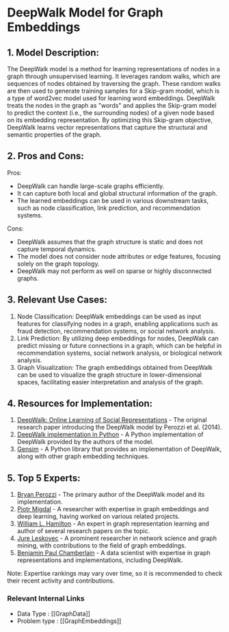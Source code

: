 # DeepWalk Model for Graph Embeddings

## 1. Model Description:
The DeepWalk model is a method for learning representations of nodes in a graph through unsupervised learning. It leverages random walks, which are sequences of nodes obtained by traversing the graph. These random walks are then used to generate training samples for a Skip-gram model, which is a type of word2vec model used for learning word embeddings. DeepWalk treats the nodes in the graph as "words" and applies the Skip-gram model to predict the context (i.e., the surrounding nodes) of a given node based on its embedding representation. By optimizing this Skip-gram objective, DeepWalk learns vector representations that capture the structural and semantic properties of the graph.

## 2. Pros and Cons:
Pros:
- DeepWalk can handle large-scale graphs efficiently.
- It can capture both local and global structural information of the graph.
- The learned embeddings can be used in various downstream tasks, such as node classification, link prediction, and recommendation systems.

Cons:
- DeepWalk assumes that the graph structure is static and does not capture temporal dynamics.
- The model does not consider node attributes or edge features, focusing solely on the graph topology.
- DeepWalk may not perform as well on sparse or highly disconnected graphs.

## 3. Relevant Use Cases:
1. Node Classification: DeepWalk embeddings can be used as input features for classifying nodes in a graph, enabling applications such as fraud detection, recommendation systems, or social network analysis.
2. Link Prediction: By utilizing deep embeddings for nodes, DeepWalk can predict missing or future connections in a graph, which can be helpful in recommendation systems, social network analysis, or biological network analysis.
3. Graph Visualization: The graph embeddings obtained from DeepWalk can be used to visualize the graph structure in lower-dimensional spaces, facilitating easier interpretation and analysis of the graph.

## 4. Resources for Implementation:
1. [DeepWalk: Online Learning of Social Representations](https://arxiv.org/abs/1403.6652) - The original research paper introducing the DeepWalk model by Perozzi et al. (2014).
2. [DeepWalk implementation in Python](https://github.com/phanein/deepwalk) - A Python implementation of DeepWalk provided by the authors of the model.
3. [Gensim](https://radimrehurek.com/gensim/index.html) - A Python library that provides an implementation of DeepWalk, along with other graph embedding techniques.

## 5. Top 5 Experts:
1. [Bryan Perozzi](https://github.com/bperozzi) - The primary author of the DeepWalk model and its implementation.
2. [Piotr Migdal](https://github.com/pmigdal) - A researcher with expertise in graph embeddings and deep learning, having worked on various related projects.
3. [William L. Hamilton](https://github.com/williamleif) - An expert in graph representation learning and author of several research papers on the topic.
4. [Jure Leskovec](https://github.com/jure) - A prominent researcher in network science and graph mining, with contributions to the field of graph embeddings.
5. [Benjamin Paul Chamberlain](https://github.com/benjaminpaulchamberlain) - A data scientist with expertise in graph representations and implementations, including DeepWalk.

Note: Expertise rankings may vary over time, so it is recommended to check their recent activity and contributions.


 ### Relevant Internal Links
- Data Type : [[GraphData]]
- Problem type : [[GraphEmbeddings]]
